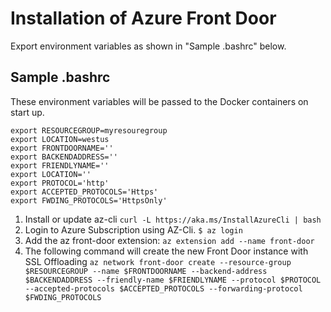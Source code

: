 Installation of Azure Front Door
=================================

Export environment variables as shown in "Sample .bashrc" below.

Sample .bashrc
--------------

These environment variables will be passed to the Docker containers on start up.

    export RESOURCEGROUP=myresouregroup
    export LOCATION=westus
    export FRONTDOORNAME=''
    export BACKENDADDRESS=''
    export FRIENDLYNAME=''
    export LOCATION=''
    export PROTOCOL='http'
    export ACCEPTED_PROTOCOLS='Https'
    export FWDING_PROTOCOLS='HttpsOnly'

1. Install or update az-cli `curl -L https://aka.ms/InstallAzureCli | bash`
2. Login to Azure Subscription using AZ-Cli. `$ az login`
3. Add the az front-door extension:
        `az extension add --name front-door`
4. The following command will create the new Front Door instance with SSL Offloading
        `az network front-door create --resource-group $RESOURCEGROUP --name $FRONTDOORNAME --backend-address $BACKENDADDRESS --friendly-name $FRIENDLYNAME --protocol $PROTOCOL --accepted-protocols $ACCEPTED_PROTOCOLS --forwarding-protocol $FWDING_PROTOCOLS`
